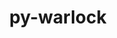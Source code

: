 ---
title: "py-warlock"
layout: cache
categories: [package, develop]
meta: {"versions": ["1.3.3"], "compilers": ["gcc@=11.1.0"], "oss": ["ubuntu20.04"], "platforms": ["linux"], "targets": ["ppc64le", "x86_64_v3"], "stacks": ["e4s", "e4s-power", "root"], "num_specs": 7, "num_specs_by_stack": {"e4s-power": 3, "root": 7, "e4s": 4}}
spec_details: [{"hash": "nc7m3x6fkyi43pruadm45pmykv7t33ba", "compiler": "gcc@=11.1.0", "versions": ["1.3.3"], "os": "ubuntu20.04", "platform": "linux", "target": "ppc64le", "variants": ["build_system=python_pip"], "stacks": ["e4s-power", "root"], "size": "-", "tarball": "https://binaries.spack.io/develop/build_cache/linux-ubuntu20.04-ppc64le/gcc-11.1.0/py-warlock-1.3.3/linux-ubuntu20.04-ppc64le-gcc-11.1.0-py-warlock-1.3.3-nc7m3x6fkyi43pruadm45pmykv7t33ba.spack"}, {"hash": "tzuqby2hgjn7ouwy5ac56rbm6zaexxfh", "compiler": "gcc@=11.1.0", "versions": ["1.3.3"], "os": "ubuntu20.04", "platform": "linux", "target": "ppc64le", "variants": ["build_system=python_pip"], "stacks": ["e4s-power", "root"], "size": "-", "tarball": "https://binaries.spack.io/develop/build_cache/linux-ubuntu20.04-ppc64le/gcc-11.1.0/py-warlock-1.3.3/linux-ubuntu20.04-ppc64le-gcc-11.1.0-py-warlock-1.3.3-tzuqby2hgjn7ouwy5ac56rbm6zaexxfh.spack"}, {"hash": "nsjehc7vdsci7mnwfnvsu7urfwu7hgjj", "compiler": "gcc@=11.1.0", "versions": ["1.3.3"], "os": "ubuntu20.04", "platform": "linux", "target": "ppc64le", "variants": ["build_system=python_pip"], "stacks": ["e4s-power", "root"], "size": "-", "tarball": "https://binaries.spack.io/develop/build_cache/linux-ubuntu20.04-ppc64le/gcc-11.1.0/py-warlock-1.3.3/linux-ubuntu20.04-ppc64le-gcc-11.1.0-py-warlock-1.3.3-nsjehc7vdsci7mnwfnvsu7urfwu7hgjj.spack"}, {"hash": "zxorgs4vka5lgt2oaf5zjb6zquervxin", "compiler": "gcc@=11.1.0", "versions": ["1.3.3"], "os": "ubuntu20.04", "platform": "linux", "target": "x86_64_v3", "variants": ["build_system=python_pip"], "stacks": ["e4s", "root"], "size": "-", "tarball": "https://binaries.spack.io/develop/build_cache/linux-ubuntu20.04-x86_64_v3/gcc-11.1.0/py-warlock-1.3.3/linux-ubuntu20.04-x86_64_v3-gcc-11.1.0-py-warlock-1.3.3-zxorgs4vka5lgt2oaf5zjb6zquervxin.spack"}, {"hash": "rci37r7asmpirckumbs3bkcgj4qfdnpf", "compiler": "gcc@=11.1.0", "versions": ["1.3.3"], "os": "ubuntu20.04", "platform": "linux", "target": "x86_64_v3", "variants": ["build_system=python_pip"], "stacks": ["e4s", "root"], "size": "-", "tarball": "https://binaries.spack.io/develop/build_cache/linux-ubuntu20.04-x86_64_v3/gcc-11.1.0/py-warlock-1.3.3/linux-ubuntu20.04-x86_64_v3-gcc-11.1.0-py-warlock-1.3.3-rci37r7asmpirckumbs3bkcgj4qfdnpf.spack"}, {"hash": "3n63zlwvcvhrolj3djcf2lqg5r3z36br", "compiler": "gcc@=11.1.0", "versions": ["1.3.3"], "os": "ubuntu20.04", "platform": "linux", "target": "x86_64_v3", "variants": ["build_system=python_pip"], "stacks": ["e4s", "root"], "size": "-", "tarball": "https://binaries.spack.io/develop/build_cache/linux-ubuntu20.04-x86_64_v3/gcc-11.1.0/py-warlock-1.3.3/linux-ubuntu20.04-x86_64_v3-gcc-11.1.0-py-warlock-1.3.3-3n63zlwvcvhrolj3djcf2lqg5r3z36br.spack"}, {"hash": "vpzgd62hbnsnjbjxpeqosoclectkqfvi", "compiler": "gcc@=11.1.0", "versions": ["1.3.3"], "os": "ubuntu20.04", "platform": "linux", "target": "x86_64_v3", "variants": ["build_system=python_pip"], "stacks": ["e4s", "root"], "size": "-", "tarball": "https://binaries.spack.io/develop/build_cache/linux-ubuntu20.04-x86_64_v3/gcc-11.1.0/py-warlock-1.3.3/linux-ubuntu20.04-x86_64_v3-gcc-11.1.0-py-warlock-1.3.3-vpzgd62hbnsnjbjxpeqosoclectkqfvi.spack"}]
---